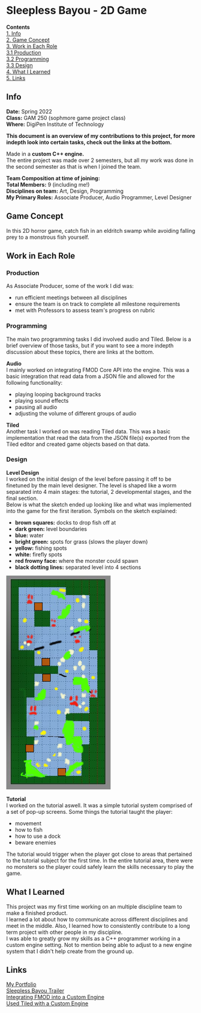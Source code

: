# Sleepless Bayou - 2D Game
**Contents**  
[1. Info](#info)  
[2. Game Concept](#game-concept)  
[3. Work in Each Role](#work-in-each-role)  
[3.1 Production](#production)  
[3.2 Programming](#programming)  
[3.3 Design](#design)  
[4. What I Learned](#what-i-learned)  
[5. Links](#links)  

## Info
**Date:** Spring 2022   
**Class:** GAM 250 (sophmore game project class)  
**Where:** DigiPen Institute of Technology  

**This document is an overview of my contributions to this project, for more indepth look into certain tasks, check out the links at the bottom.**  

Made in a **custom C++ engine.**  
The entire project was made over 2 semesters, but all my work was done in the second semester as that is when I joined the team.  


**Team Composition at time of joining:**  
**Total Members:** 9 (including me!)  
**Disciplines on team:** Art, Design, Programming  
**My Primary Roles:** Associate Producer, Audio Programmer, Level Designer  

## Game Concept
In this 2D horror game, catch fish in an eldritch swamp while avoiding falling prey to a monstrous fish yourself.  

## Work in Each Role
### Production  
As Associate Producer, some of the work I did was:
- run efficient meetings between all disciplines
- ensure the team is on track to complete all milestone requirements
- met with Professors to assess team's progress on rubric

### Programming  
The main two programming tasks I did involved audio and Tiled. Below is a brief overview of those tasks, but if you want to see a more indepth discussion about these topics, there are links at the bottom.  

**Audio**  
I mainly worked on integrating FMOD Core API into the engine. This was a basic integration that read data from a JSON file and allowed for the following functionality:
- playing looping background tracks
- playing sound effects
- pausing all audio
- adjusting the volume of different groups of audio    

**Tiled**  
Another task I worked on was reading Tiled data. This was a basic implementation that read the data from the JSON file(s) exported from the Tiled editor and created game objects based on that data.  

### Design
**Level Design**  
I worked on the initial design of the level before passing it off to be finetuned by the main level designer. The level is shaped like a worm separated into 4 main stages: the tutorial, 2 developmental stages, and the final section.  
Below is what the sketch ended up looking like and what was implemented into the game for the first iteration. Symbols on the sketch explained:
- **brown squares:** docks to drop fish off at
- **dark green:** level boundaries
- **blue:** water
- **bright green:** spots for grass (slows the player down)
- **yellow:** fishing spots
- **white:** firefly spots
- **red frowny face:** where the monster could spawn
- **black dotting lines:** separated level into 4 sections

![Sketch of initial level design](Sleepless_Bayou_Initial_Level_Design.png)  

**Tutorial**  
I worked on the tutorial aswell. It was a simple tutorial system comprised of a set of pop-up screens. Some things the tutorial taught the player:
- movement
- how to fish
- how to use a dock
- beware enemies  

The tutorial would trigger when the player got close to areas that pertained to the tutorial subject for the first time. In the entire tutorial area, there were no monsters so the player could safely learn the skills necessary to play the game.

## What I Learned
This project was my first time working on an multiple discipline team to make a finished product.  
I learned a lot about how to communicate across different disciplines and meet in the middle. Also, I learned how to consistently contribute to a long term project with other people in my discipline.  
I was able to greatly grow my skills as a C++ programmer working in a custom engine setting. Not to mention being able to adjust to a new engine system that I didn't help create from the ground up.
## Links
[My Portfolio](https://github.com/ksanti6/portfolio)  
[Sleepless Bayou Trailer](https://youtu.be/ymIgTn1XzcY?si=K_5FM0VcAla2gUNw)  
[Integrating FMOD into a Custom Engine](https://github.com/ksanti6/portfolio/blob/main/PROGRAMMING/FMOD_in_Custom_Engine/FMOD_in_Custom_Engine.md)  
[Used Tiled with a Custom Engine](https://github.com/ksanti6/portfolio/blob/main/PROGRAMMING/Tiled_in_Custom_Engine/Tiled_in_Custom_Engine.md)  

